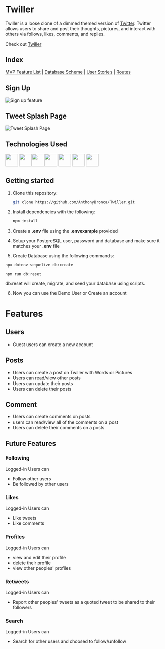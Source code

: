 # Twiller
Twiller is a loose clone of a dimmed themed version of [Twitter](https://twitter.com/home). Twitter allows users to share and post their thoughts, pictures, and interact with others via follows, likes, comments, and replies.

Check out [Twiller](https://twiller.herokuapp.com/)

## Index

[MVP Feature List](https://github.com/AnthonyBronca/Twiller/wiki/mvp-feature-list) |
[Database Scheme](https://github.com/AnthonyBronca/Twiller/wiki/Twiller-DB-Schema) |
[User Stories](https://github.com/AnthonyBronca/Twiller/wiki/Twiller-user-stories) |
[Routes](https://github.com/AnthonyBronca/Twiller/wiki/front-end-routes)

## Sign Up
![Sign up feature](https://user-images.githubusercontent.com/95654116/174406138-47ed727b-bc10-4da8-a89e-7b10c0a783ca.png)


## Tweet Splash Page

![Tweet Splash Page](https://user-images.githubusercontent.com/95654116/174406351-02c8523b-f554-4818-be19-7198b624b663.png)



## Technologies Used

<img src="https://img.shields.io/badge/javascript-%23323330.svg?style=for-the-badge&logo=javascript&logoColor=%23F7DF1E" height=40/>
<img src="https://img.shields.io/badge/html5-%23E34F26.svg?style=for-the-badge&logo=html5&logoColor=white" height=40 /><img src="https://img.shields.io/badge/css3-%231572B6.svg?style=for-the-badge&logo=css3&logoColor=white" height=40/><img src="https://camo.githubusercontent.com/ab4c3c731a174a63df861f7b118d6c8a6c52040a021a552628db877bd518fe84/68747470733a2f2f696d672e736869656c64732e696f2f62616467652f72656163742d2532333230323332612e7376673f7374796c653d666f722d7468652d6261646765266c6f676f3d7265616374266c6f676f436f6c6f723d253233363144414642" height=40/>
<img src="https://img.shields.io/badge/redux-%23593d88.svg?style=for-the-badge&logo=redux&logoColor=white" height=40/>
<img src="https://img.shields.io/badge/AWS-%23FF9900.svg?style=for-the-badge&logo=amazon-aws&logoColor=white" height=40/>
<img src="https://img.shields.io/badge/heroku-%23430098.svg?style=for-the-badge&logo=heroku&logoColor=white" height=40/>



## Getting started
1. Clone this repository:

   ```bash
   git clone https://github.com/AnthonyBronca/Twiller.git
   ```

2. Install dependencies with the following:

      ```bash
      npm install
      ```

3. Create a **.env** file using the **.envexample** provided 

4. Setup your PostgreSQL user, password and database and make sure it matches your **.env** file

5. Create Database using the following commands:

  ```npx dotenv sequelize db:create```

   ```npm run db:reset```
   
   db:reset will create, migrate, and seed your database using scripts.

6. Now you can use the Demo User or Create an account



# Features 

## Users
* Guest users can create a new account

## Posts
* Users can create a post on Twiller with Words or Pictures
* Users can read/view other posts
* Users can update their posts
* Users can delete their posts

## Comment
* Users can create comments on posts
* users can read/view all of the comments on a post
* Users can delete their comments on a posts



## Future Features
### Following
Logged-in Users can
* Follow other users
* Be followed by other users

### Likes
Logged-in Users can
* Like tweets
* Like comments

### Profiles
Logged-in Users can
* view and edit their profile
* delete their profile
* view other peoples' profiles

### Retweets
Logged-in Users can
* Report other peoples' tweets as a quoted tweet to be shared to their followers

### Search
Logged-in Users can
* Search for other users and choosed to follow/unfollow
